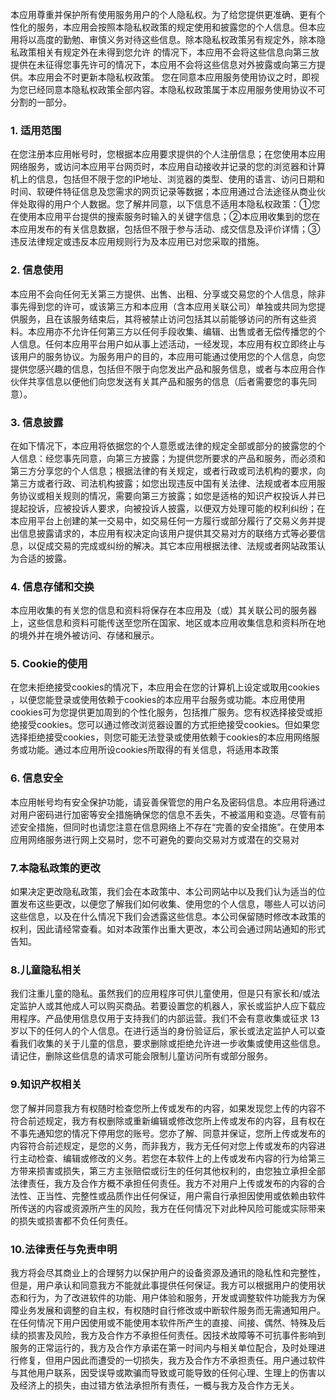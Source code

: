 本应用尊重并保护所有使用服务用户的个人隐私权。为了给您提供更准确、更有个性化的服务，本应用会按照本隐私权政策的规定使用和披露您的个人信息。但本应用将以高度的勤勉、审慎义务对待这些信息。除本隐私权政策另有规定外，除本隐私政策相关有规定外在未得到您允许 的情况下，本应用不会将这些信息向第三放提供在未征得您事先许可的情况下，本应用不会将这些信息对外披露或向第三方提供。本应用会不时更新本隐私权政策。 您在同意本应用服务使用协议之时，即视为您已经同意本隐私权政策全部内容。本隐私权政策属于本应用服务使用协议不可分割的一部分。        

### 1. 适用范围
在您注册本应用帐号时，您根据本应用要求提供的个人注册信息；在您使用本应用网络服务，或访问本应用平台网页时，本应用自动接收并记录的您的浏览器和计算机上的信息，包括但不限于您的IP地址、浏览器的类型、使用的语言、访问日期和时间、软硬件特征信息及您需求的网页记录等数据；本应用通过合法途径从商业伙伴处取得的用户个人数据。您了解并同意，以下信息不适用本隐私权政策：①您在使用本应用平台提供的搜索服务时输入的关键字信息；②本应用收集到的您在本应用发布的有关信息数据，包括但不限于参与活动、成交信息及评价详情；③违反法律规定或违反本应用规则行为及本应用已对您采取的措施。        

### 2. 信息使用
本应用不会向任何无关第三方提供、出售、出租、分享或交易您的个人信息，除非事先得到您的许可，或该第三方和本应用（含本应用关联公司）单独或共同为您提供服务，且在该服务结束后，其将被禁止访问包括其以前能够访问的所有这些资料。本应用亦不允许任何第三方以任何手段收集、编辑、出售或者无偿传播您的个人信息。任何本应用平台用户如从事上述活动，一经发现，本应用有权立即终止与该用户的服务协议。为服务用户的目的，本应用可能通过使用您的个人信息，向您提供您感兴趣的信息，包括但不限于向您发出产品和服务信息，或者与本应用合作伙伴共享信息以便他们向您发送有关其产品和服务的信息（后者需要您的事先同意）。        

### 3. 信息披露
在如下情况下，本应用将依据您的个人意愿或法律的规定全部或部分的披露您的个人信息：经您事先同意，向第三方披露；为提供您所要求的产品和服务，而必须和第三方分享您的个人信息；根据法律的有关规定，或者行政或司法机构的要求，向第三方或者行政、司法机构披露；如您出现违反中国有关法律、法规或者本应用服务协议或相关规则的情况，需要向第三方披露；如您是适格的知识产权投诉人并已提起投诉，应被投诉人要求，向被投诉人披露，以便双方处理可能的权利纠纷；在本应用平台上创建的某一交易中，如交易任何一方履行或部分履行了交易义务并提出信息披露请求的，本应用有权决定向该用户提供其交易对方的联络方式等必要信息，以促成交易的完成或纠纷的解决。其它本应用根据法律、法规或者网站政策认为合适的披露。        

### 4. 信息存储和交换
本应用收集的有关您的信息和资料将保存在本应用及（或）其关联公司的服务器上，这些信息和资料可能传送至您所在国家、地区或本应用收集信息和资料所在地的境外并在境外被访问、存储和展示。        

### 5. Cookie的使用
在您未拒绝接受cookies的情况下，本应用会在您的计算机上设定或取用cookies ，以便您能登录或使用依赖于cookies的本应用平台服务或功能。本应用使用cookies可为您提供更加周到的个性化服务，包括推广服务。您有权选择接受或拒绝接受cookies。您可以通过修改浏览器设置的方式拒绝接受cookies。但如果您选择拒绝接受cookies，则您可能无法登录或使用依赖于cookies的本应用网络服务或功能。通过本应用所设cookies所取得的有关信息，将适用本政策       

### 6. 信息安全
本应用帐号均有安全保护功能，请妥善保管您的用户名及密码信息。本应用将通过对用户密码进行加密等安全措施确保您的信息不丢失，不被滥用和变造。尽管有前述安全措施，但同时也请您注意在信息网络上不存在“完善的安全措施”。在使用本应用网络服务进行网上交易时，您不可避免的要向交易对方或潜在的交易对        

### 7.本隐私政策的更改
如果决定更改隐私政策，我们会在本政策中、本公司网站中以及我们认为适当的位置发布这些更改，以便您了解我们如何收集、使用您的个人信息，哪些人可以访问这些信息，以及在什么情况下我们会透露这些信息。本公司保留随时修改本政策的权利，因此请经常查看。如对本政策作出重大更改，本公司会通过网站通知的形式告知。        

### 8.儿童隐私相关
我们注重儿童的隐私。虽然我们的应用程序可供儿童使用，但是只有家长和/或法定监护人或其他成人可以购买商品。若要设置您的机器人，家长或监护人应下载应用程序。产品使用信息仅用于支持我们的内部运营。我们不会有意收集或征求 13 岁以下的任何人的个人信息。在进行适当的身份验证后，家长或法定监护人可以查看我们收集的关于儿童的信息，要求删除或拒绝允许进一步收集或使用这些信息。请记住，删除这些信息的请求可能会限制儿童访问所有或部分服务。        

### 9.知识产权相关
您了解并同意我方有权随时检查您所上传或发布的内容，如果发现您上传的内容不符合前述规定，我方有权删除或重新编辑或修改您所上传或发布的内容，且有权在不事先通知您的情况下停用您的账号。您亦了解、同意并保证，您所上传或发布的内容符合前述规定，是您的义务，而非我方，我方无任何对您上传或发布的内容进行主动检查、编辑或修改的义务。若您在本软件上的上传或发布内容的行为给第三方带来损害或损失，第三方主张赔偿或衍生的任何其他权利的，由您独立承担全部法律责任，我方及合作方概不承担任何责任。我方不对用户上传或发布的内容的合法性、正当性、完整性或品质作出任何保证，用户需自行承担因使用或依赖由软件所传送的内容或资源所产生的风险，我方在任何情况下对此种风险可能或实际带来的损失或损害都不负任何责任。        

### 10.法律责任与免责申明
我方将会尽其商业上的合理努力以保护用户的设备资源及通讯的隐私性和完整性，但是，用户承认和同意我方不能就此事提供任何保证。我方可以根据用户的使用状态和行为，为了改进软件的功能、用户体验和服务，开发或调整软件功能我方为保障业务发展和调整的自主权，有权随时自行修改或中断软件服务而无需通知用户。在任何情况下用户因使用或不能使用本软件所产生的直接、间接、偶然、特殊及后续的损害及风险，我方及合作方不承担任何责任。因技术故障等不可抗事件影响到服务的正常运行的，我方及合作方承诺在第一时间内与相关单位配合，及时处理进行修复，但用户因此而遭受的一切损失，我方及合作方不承担责任。用户通过软件与其他用户联系，因受误导或欺骗而导致或可能导致的任何心理、生理上的伤害以及经济上的损失，由过错方依法承担所有责任，一概与我方及合作方无关。
